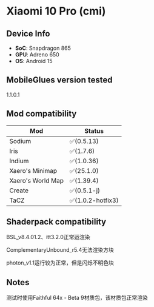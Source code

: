 # Xiaomi 10 Pro (cmi)


## Device Info


- **SoC**: Snapdragon 865
- **GPU**: Adreno 650
- **OS**: Android 15


## MobileGlues version tested


1.1.0.1


## Mod compatibility


|**Mod**|**Status**|
|---|---|
| Sodium | ✅(0.5.13) |
| Iris | ✅(1.7.6) |
| Indium | ✅(1.0.36) |
| Xaero's Minimap | ✅(25.1.0) |
| Xaero's World Map | ✅(1.39.4) |
| Create | ✅(0.5.1-j) |
| TaCZ | ✅(1.0.2-hotfix3) |


## Shaderpack compatibility


BSL_v8.4.01.2、itt3.2.0正常运渲染

ComplementaryUnbound_r5.4无法渲染方块

photon_v1.1运行较为正常，但是闪烁不明色块


## Notes


测试时使用Faithful 64x - Beta 9材质包，该材质包正常渲染

